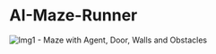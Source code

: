 # AI-Maze-Runner

![Img1 - Maze with Agent, Door, Walls and Obstacles](https://github.com/Hrittik16/AI-Maze-Runner/assets/34630107/ca8d70e8-7c01-445d-a7c4-88f88ad9b92a)
